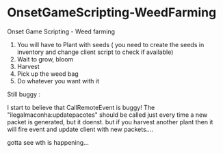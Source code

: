 # OnsetGameScripting-WeedFarming
Onset Game Scripting - Weed farming

1. You will have to Plant with seeds ( you need to create the seeds in inventory and change client script to check if available)
2. Wait to grow, bloom
3. Harvest
4. Pick up the weed bag
5. Do whatever you want with it

Still buggy : 

I start to believe that CallRemoteEvent is buggy! The "ilegalmaconha:updatepacotes" should be called just every time a new packet is generated, but it doenst. but if you harvest another plant then it will fire event and update client with new packets....

gotta see wth is happening...
